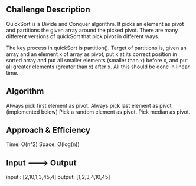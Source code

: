 ## Challenge Description
QuickSort is a Divide and Conquer algorithm. It picks an element as pivot and partitions the given array around the picked pivot. There are many different versions of quickSort that pick pivot in different ways.


The key process in quickSort is partition(). Target of partitions is, given an array and an element x of array as pivot, put x at its correct position in sorted array and put all smaller elements (smaller than x) before x, and put all greater elements (greater than x) after x. All this should be done in linear time.

## Algorithm
Always pick first element as pivot.
Always pick last element as pivot (implemented below)
Pick a random element as pivot.
Pick median as pivot.

## Approach & Efficiency
Time: O(n^2)
Space: O(log(n))



## Input ---> Output

input : [2,10,1,3,45,4]
output: [1,2,3,4,10,45]

